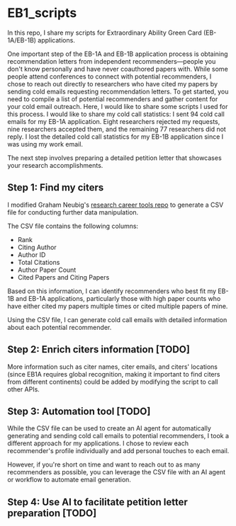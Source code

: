 # EB1_scripts
In this repo, I share my scripts for Extraordinary Ability Green Card (EB-1A/EB-1B) applications. 

One important step of the EB-1A and EB-1B application process is obtaining recommendation letters from independent recommenders—people you don't know personally and have never coauthored papers with. While some people attend conferences to connect with potential recommenders, I chose to reach out directly to researchers who have cited my papers by sending cold emails requesting recommendation letters. To get started, you need to compile a list of potential recommenders and gather content for your cold email outreach. Here, I would like to share some scripts I used for this process. I would like to share my cold call statistics: I sent 94 cold call emails for my EB-1A application. Eight researchers rejected my requests, nine researchers accepted them, and the remaining 77 researchers did not reply. I lost the detailed cold call statistics for my EB-1B application since I was using my work email.

The next step involves preparing a detailed petition letter that showcases your research accomplishments.


## Step 1: Find my citers

I modified Graham Neubig's [research career tools repo](https://github.com/neubig/research-career-tools) to generate a CSV file for conducting further data manipulation.

The CSV file contains the following columns:
- Rank
- Citing Author
- Author ID
- Total Citations
- Author Paper Count
- Cited Papers and Citing Papers

Based on this information, I can identify recommenders who best fit my EB-1B and EB-1A applications, particularly those with high paper counts who have either cited my papers multiple times or cited multiple papers of mine.

Using the CSV file, I can generate cold call emails with detailed information about each potential recommender.

## Step 2: Enrich citers information [TODO]
More information such as citer names, citer emails, and citers' locations (since EB1A requires global recognition, making it important to find citers from different continents) could be added by modifying the script to call other APIs.

## Step 3: Automation tool [TODO]

While the CSV file can be used to create an AI agent for automatically generating and sending cold call emails to potential recommenders, I took a different approach for my applications. I chose to review each recommender's profile individually and add personal touches to each email.

However, if you're short on time and want to reach out to as many recommenders as possible, you can leverage the CSV file with an AI agent or workflow to automate email generation.

## Step 4: Use AI to facilitate petition letter preparation [TODO]